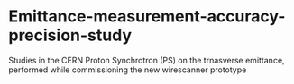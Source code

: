 # Emittance-measurement-accuracy-precision-study
Studies in the CERN Proton Synchrotron (PS) on the trnasverse emittance, performed while commissioning the new wirescanner prototype
